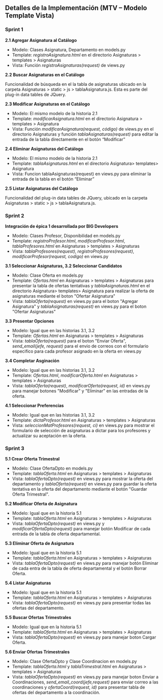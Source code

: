 ## Detalles de la Implementación (MTV – Modelo Template Vista) 
### Sprint 1 
**2.1 Agregar Asignatura al Catálogo**
* Modelo: Clases Asignatura, Departamento en models.py 
* Template:  *registroAsignatura.html* en el directorio Asignaturas > templates > Asignaturas
* Vista: Función *registroAsignaturas(request)* de views.py

**2.2 Buscar Asignaturas en el Catálogo**

Funcionalidad de búsqueda en el la tabla de asignaturas ubicado en la carpeta Asignaturas > static > js > tablaAsignatura.js. Esta es parte del plug-in data tables de JQuery.

**2.3 Modificar Asignaturas en el Catálogo**
* Modelo: El mismo modelo de la historia 2.1
* Template:  *modificarAsignatura.html*  en el directorio Asignatura > templates > Asignatura
* Vista: Función *modificarAsignatura(request, código)* de views.py en el directorio Asignaturas y función *tablaAsignaturas(request)* para editar la entrada de la tabla directamente en el botón “Modificar” 

**2.4 Eliminar Asignaturas del Catálogo**
* Modelo: El mismo modelo de la historia 2.1
* Template:  *tablaAsignaturas.html* en el directorio Asignatura> templates> Asignatura
* Vista: Funcion tablaAsignaturas(request) en views.py para eliminar la entrada de la tabla en el botón “Eliminar”
 
**2.5 Listar Asignaturas del Catálogo**

Funcionalidad del plug-in data tables de JQuery, ubicado en la carpeta Asignaturas > static > js > tablaAsignatura.js.

### Sprint 2
**Integración de épica 1 desarrollada por BIG Developers**
* Modelo: Clases Profesor, Disponibilidad en models.py
* Template: *registroProfesor.html*, *modificarProfesor.html*, *tablaProfesores.html* en Asignaturas > templates > Asignaturas
* Vista: *tablaProfesores(request)*, *registroProfesores(request)*, *modificarProfesor(request, codigo)* en views.py

**3.1 Seleccionar Asignaturas, 3.2 Seleccionar Candidatos**
* Modelo: Clase Oferta en models.py
* Template: *Ofertas.html* en Asignaturas > templates > Asignaturas para presentar la tabla de ofertas tentativas y *tablaAsignaturas.html* en el directorio Asignatura> templates> Asignatura para realizar la oferta de asignaturas mediante el boton "Ofertar Asignatura"
* Vista: *tablaOferta(request)* en views.py para el boton "Agregar Asignatura" y *tablaAsignaturas(request)* en views.py para el boton "Ofertar Asignaturas"

**3.3 Presentar Opciones** 
* Modelo: Igual que en las historias 3.1, 3.2
* Template: *Ofertas.html* en Asignaturas > templates > Asignaturas
* Vista: *tablaOferta(request)* para el boton "Enviar Oferta", *send_email(jefe, request)* para el envio de correos con el formulario especifico para cada profesor asignado en la oferta en views.py

**3.4 Completar Asginación**
* Modelo: Igual que en las historias 3.1, 3.2
* Template: *Ofertas.html*, *modificarOferta.html* en Asignaturas > templates > Asignaturas
* Vista: *tablaOferta(request)*, *modificarOferta(request, id)* en views.py para manejar botones "Modificar" y "Eliminar" en las entradas de la oferta.

**4.1 Seleccionar Preferencias**
* Modelo: Igual que en las historias 3.1, 3.2
* Template: *dictaProfesor.html* en Asignaturas > templates > Asignaturas
* Vista: *seleccionMatProfesores(request, ci)* en views.py para mostrar el formulario de selección de asignaturas a dictar para los profesores y actualizar su aceptación en la oferta.

### Sprint 3

**5.1 Crear Oferta Trimestral**

* Modelo: Clase OfertaDpto en models.py
* Template: *tablaOferta.html* en Asignaturas > templates > Asignaturas
* Vista: *tablaOfertaDpto(request)* en views.py para mostrar la oferta del departamento y *tablaOferta(request)* en views.py para guardar la oferta tentativa en la oferta del departamento mediante el botón  "Guardar Oferta Trimestral".

**5.2 Modificar Oferta de Asignatura**

* Modelo: Igual que en la historia 5.1
* Template: *tablaOferta.html* en Asignaturas > templates > Asignaturas
* Vista: *tablaOfertaDpto(request)* en views.py y *modificarOfertaDpto(request)* para manejar botón Modificar de cada entrada de la tabla de oferta departamental.

**5.3 Eliminar Oferta de Asignatura**

* Modelo: Igual que en la historia 5.1
* Template: *tablaOferta.html* en Asignaturas > templates > Asignaturas
* Vista: *tablaOfertaDpto(request)* en views.py para manejar botón Eliminar de cada entra de la tabla de oferta departamental y el botón Borrar Oferta.

**5.4 Listar Asignaturas**

* Modelo: Igual que en la historia 5.1
* Template: *tablaOferta.html* en Asignaturas > templates > Asignaturas
* Vista: *tablaOfertaDpto(request)* en views.py para presentar todas las ofertas del departamento.

**5.5 Buscar Ofertas Trimestrales**

* Modelo: Igual que en la historia 5.1
* Template: *tablaOferta.html* en Asignaturas > templates > Asignaturas
* Vista: *tablaOfertaDpto(request)* en views.py para manejar boton Cargar Oferta.

**5.6 Enviar Ofertas Trimestrales**

* Modelo: Clase OfertaDpto y Clase Coordinacion en models.py 
* Template: *tablaOferta.html* y *tablaTrimestral.html* en Asignaturas > templates > Asignaturas
* Vista: *tablaOfertaDpto(request)* en views.py para manejar boton Enviar a Coordinaciones, *send_email_coord(jefe,request)* para enviar correo a las coordinaciones y *ofertaCoord(request, id)* para presentar tabla de ofertas del departamento a la coordinación.


